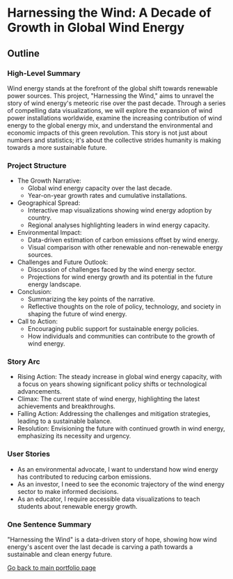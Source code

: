 # Harnessing the Wind: A Decade of Growth in Global Wind Energy
## Outline
### High-Level Summary
Wind energy stands at the forefront of the global shift towards renewable power sources. This project, "Harnessing the Wind," aims to unravel the story of wind energy's meteoric rise over the past decade. Through a series of compelling data visualizations, we will explore the expansion of wind power installations worldwide, examine the increasing contribution of wind energy to the global energy mix, and understand the environmental and economic impacts of this green revolution. This story is not just about numbers and statistics; it's about the collective strides humanity is making towards a more sustainable future.
### Project Structure
- The Growth Narrative:
  - Global wind energy capacity over the last decade.
  - Year-on-year growth rates and cumulative installations.
- Geographical Spread:
  - Interactive map visualizations showing wind energy adoption by country.
  - Regional analyses highlighting leaders in wind energy capacity.
- Environmental Impact:
  - Data-driven estimation of carbon emissions offset by wind energy.
  - Visual comparison with other renewable and non-renewable energy sources.
- Challenges and Future Outlook:
  - Discussion of challenges faced by the wind energy sector.
  - Projections for wind energy growth and its potential in the future energy landscape.
- Conclusion:
  - Summarizing the key points of the narrative.
  - Reflective thoughts on the role of policy, technology, and society in shaping the future of wind energy.
- Call to Action:
  - Encouraging public support for sustainable energy policies.
  - How individuals and communities can contribute to the growth of wind energy.
### Story Arc
- Rising Action: The steady increase in global wind energy capacity, with a focus on years showing significant policy shifts or technological advancements.
- Climax: The current state of wind energy, highlighting the latest achievements and breakthroughs.
- Falling Action: Addressing the challenges and mitigation strategies, leading to a sustainable balance.
- Resolution: Envisioning the future with continued growth in wind energy, emphasizing its necessity and urgency.
### User Stories
- As an environmental advocate, I want to understand how wind energy has contributed to reducing carbon emissions.
- As an investor, I need to see the economic trajectory of the wind energy sector to make informed decisions.
- As an educator, I require accessible data visualizations to teach students about renewable energy growth.
### One Sentence Summary
"Harnessing the Wind" is a data-driven story of hope, showing how wind energy's ascent over the last decade is carving a path towards a sustainable and clean energy future.

[Go back to main portfolio page](README.md)
